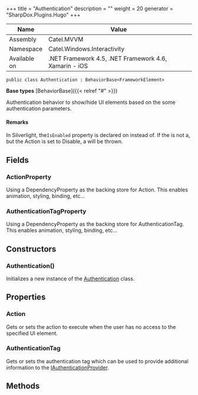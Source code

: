 

+++
title = "Authentication" 
description = ""
weight = 20
generator = "SharpDox.Plugins.Hugo"
+++

Name|Value
---|---
Assembly|Catel.MVVM
Namespace|Catel.Windows.Interactivity
Available on|.NET Framework 4.5, .NET Framework 4.6, Xamarin - iOS

```
public class Authentication : BehaviorBase<FrameworkElement>
```

**Base types**
[BehaviorBase]({{< relref "#" >}})

Authentication behavior to show/hide UI elements based on the some authentication parameters.

#### Remarks

In Silverlight, the`IsEnabled` property is declared on instead of. If the is not a, but the Action is set to Disable, a will be thrown.

## Fields

### ActionProperty

Using a DependencyProperty as the backing store for Action. This enables animation, styling, binding, etc...

### AuthenticationTagProperty

Using a DependencyProperty as the backing store for AuthenticationTag. This enables animation, styling, binding, etc...

## Constructors

### Authentication()

Initializes a new instance of the [Authentication](#) class.

## Properties

### Action

Gets or sets the action to execute when the user has no access to the specified UI element.

### AuthenticationTag

Gets or sets the authentication tag which can be used to provide additional information to the [IAuthenticationProvider](#).

## Methods


